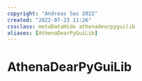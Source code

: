 ```yaml
---
copyright: "Andreas Sas 2022"
created: "2022-07-23 11:26"
cssclass: metaDataHide athenadearpyguilib
aliases: [AthenaDearPyGuiLib]
---
```


# AthenaDearPyGuiLib